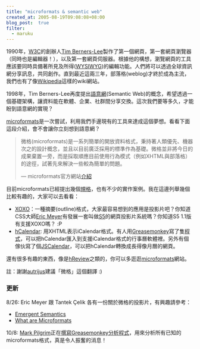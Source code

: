 ```yaml
---
title: "microformats & semantic web"
created_at: 2005-08-19T09:08:08+08:00
blog_post:  true
filter:
  - maruku
---
```


1990年，[W3C][]的創辦人[Tim Berners-Lee][berners]製作了第一個網頁，第一套網頁瀏覽器（同時也是編輯器！），以及第一套網頁伺服器。根據他的構想，瀏覽網頁的工具應該要同時具備著所見及所得([WYSIWYG][])的編輯功能。人們將可以透過全球資訊網分享訊息，共同創作。直到最近這兩三年，部落格(weblog)才終於成為主流，我們也有了像[Wikipedia][]這樣的wiki網站。

1998年，Tim Berners-Lee再度提出[語意網][sw](Semantic Web)的概念，希望透過一個基礎架構，讓資料能在軟體、企業、社群間分享交換。這次我們要等多久，才能盼到語意網的實現？

[microformats][]是一次嘗試，利用我們手邊現有的工具來達成這個夢想。看看下面這段介紹，會不會讓你立刻想到語意網？

> 微格(microformats)是一系列簡單的開放資料格式，秉持著人類優先、機器次之的設計概念，並且以目前廣泛採用的標準作為基礎。微格並非將今日的成果棄置一旁，而是採取順應目前使用行為模式（例如XHTML與部落格）的途徑，試著先來解決一些較為簡單的問題。
>  
> — microformats官方網站[介紹][about-mf]

目前microformats已經提出幾個[規格][microformats-spec]，也有不少的實作案例。我在這邊列舉幾個比較有趣的，大家可以去看看：

* [XOXO][]：一種摘要(outline)格式，大家最容易想到的應用是投影片吧？你知道CSS大師[Eric Meyer][meyerweb]有發展一套叫做[S5][]的網頁投影片系統嗎？你知道S5 1.1版有支援XOXO嗎？ :P
* [hCalendar][]: 用XHTML表示iCalendar格式。有人用[Greasemonkey][]寫了隻[程式][GreasemonkeyMicroformats]，可以把hCalendar匯入到支援iCalendar格式的行事曆軟體裡。另外有個傢伙寫了個[JSCalendar][]，可以把hCalendar轉換成長得像月曆的網頁。

還有很多有趣的東西，像是[hReview][]之類的，你可以多逛逛[microformats][]網站。

註：謝謝[autrijus][]建議「微格」這個翻譯 :)

### 更新 ###
8/26: Eric Meyer 跟 Tantek Çelik 各有一份關於微格的投影片，有興趣請參考：

* [Emergent Semantics][EmergentSemantics]
* [What are Microformats][WhatAreMicroformats]

10/8: [Mark Pilgrim][markpilgrim]正在[撰寫Greasemonkey分析程式][eduothers]，用來分析所有已知的microformats格式，真是令人振奮的消息！

[berners]: http://www.w3.org/People/Berners-Lee/ "Berners-Lee's home page"
[W3C]: http://www.w3.org/ "World Wide Web Consortium"
[WYSIWYG]: http://en.wikipedia.org/wiki/WYSIWYG "WYSIWYG - Wikipedia"
[Wikipedia]: http://wikipedia.org/ "Wikipedia"
[sw]: http://www.w3.org/2001/sw/ "W3C Semantic Web"
[microformats]: http://microformats.org/ "microformats"
[about-mf]: http://microformats.org/about/ "About microformats"
[microformats-spec]: http://microformats.org/wiki/Main_Page#Specifications "Specification - microformats wiki"
[XOXO]: http://microformats.org/wiki/xoxo "microformats wiki - XOXO - microformats wiki"
[meyerweb]: http://www.meyerweb.com/ "Eric Meyer's website"
[S5]: http://www.meyerweb.com/eric/tools/s5/ "S5: A Simple Standards-Based Slide Show System"
[hCalendar]: http://microformats.org/wiki/hcalendar "hCalendar - microformats wiki"
[Greasemonkey]: http://greasemonkey.mozdev.org/ "mozdev.org - greasemonkey"
[GreasemonkeyMicroformats]: http://www.microformats.org/blog/2005/07/27/greasemonkey-and-microformats/ "Greasemonkey and Microformats"
[JSCalendar]: http://web.mit.edu/glasser/www/JSCalendar/ "JSCalendar: a JavaScript hCalendar renderer"
[hReview]: http://microformats.org/wiki/hreview "hReview - microformats wiki"
[autrijus]: http://autrijus.org/ "Autrijus's website"
[EmergentSemantics]: http://complexspiral.com/events/archive/2005/sxsw/ "Emergent Semantics"
[WhatAreMicroformats]: http://tantek.com/presentations/2005/06/what-are-microformats/ "What are Microformats"
[markpilgrim]: http://diveintomark.org/ "dive into mark"
[eduothers]: http://microformats.org/discuss/mail/microformats-discuss/2005-October/001112.html "microformats-discuss - Re: Educationg Others"
